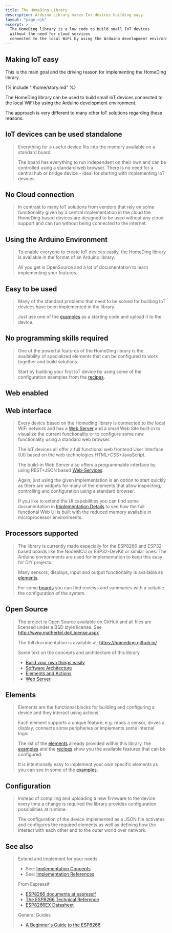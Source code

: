 ```yaml
---
title: The HomeDing Library
description: Arduino Library makes Iot devices building easy.
layout: "page.njk"
excerpt: >
  The HomeDing library is a low code to build small IoT devices
  without the need for cloud services 
  connected to the local WiFi by using the Arduino development environment.
---
```


## Making IoT easy

This is the main goal and the driving reason for implementing the HomeDing library.

{% include "./home/story.md" %}

The HomeDing library can be used to build small IoT devices connected to the local WiFi by using the Arduino development environment.

The approach is very different to many other IoT solutions regarding these reasons:


## IoT devices can be used standalone

> Everything for a useful device fits into the memory available on a standard board.
>
> The board has everything to run independent on their own and can be controlled using a standard web browser.
> There is no need for a central hub or bridge device - ideal for starting with implementing IoT devices.


## No Cloud connection

> In contrast to many IoT solutions from vendors that rely on some functionality given by a central implementation in the cloud the HomeDing based devices
> are designed to be used without any cloud support and can run without being connected to the internet.


## Using the Arduino Environment

> To enable everyone to create IoT devices easily, the HomeDing library is available in the format of an Arduino library.
>
> All you get is OpenSource and a lot of documentation to learn implementing your features.


## Easy to be used

> Many of the standard problems that need to be solved for building IoT devices have been implemented in the library.
>
> Just use one of the [examples](/examples/index.md) as a starting code and upload it to the device.


## No programming skills required

> One of the powerful features of the HomeDing library is the availability of specialized elements that can be configured to work together and build solutions.
>
> Start by building your first IoT device by using some of the configuration examples from the [recipes](/recipes/index.md).


## Web enabled

## Web interface

> Every device based on the Homeding library is connected to the local WiFi network and has a [Web Server](/concepts/paper04.md)
> and a small Web Site built-in to visualize the current functionality or to configure some new functionality using a standard web browser.
>
> The IoT devices all offer a full functional web frontend User Interface (UI) based on the web technologies HTML+CSS+JavaScript.
>
> The build-in Web Server also offers a programmable interface by using REST+JSON based [Web-Services](/dev/webservices.md).
>
> Again, just using the given implementation is an option to start quickly as there are widgets for many of the elements
> that allow inspecting, controlling and configuration using a standard browser.
>
> If you like to extend the UI capabilities you can find some documentation in [Implementation Details](/dev/index.md) to see
> how the full functional Web UI is built with the reduced memory available in microprocessor environments.


## Processors supported

> The library is currently made especially for the ESP8266 and ESP32 based boards like the NodeMCU or ESP32-DevKit or similar ones.
> The Arduino environments are used for implementation to keep this easy for DIY projects.
>
> Many sensors, displays, input and output functionality is available as [elements](/elements/index.md).
>
> For some [boards](/boards/index.md) you can find reviews and summaries with a suitable the configuration of the system.


## Open Source

> The project is Open Source available on GitHub and all files are licensed under a BSD style license.
> See <http://www.mathertel.de/License.aspx>
>
> The full documentation is available at: <https://homeding.github.io/>
>
> Some text on the concepts and architecture of this library.
>
> * [Build your own things easily](/concepts/paper01.md)
> * [Software Architecture](/concepts/paper02.md)
> * [Elements and Actions](/concepts/paper03.md)
> * [Web Server](/concepts/paper04.md)


## Elements

> Elements are the functional blocks for building and configuring a device and they interact using actions.
>
> Each element supports a unique feature, e.g. reads a sensor, drives a display, connects some peripheries or implements some internal logic.
>
> The list of the [elements](/elements/index.md) already provided within this library,
> the [examples](/examples/index.md) and the [recipes](/recipes/index.md) show you the available features that can be configured.
>
> It is intentionally easy to implement your own specific elements as you can see in some of the [examples](/examples/index.md).


## Configuration

> Instead of compiling and uploading a new firmware to the device every time a change is required
> the library provides configuration possibilities at runtime.
>
> The configuration of the device implemented as a JSON file activates and configures the required elements
> as well as defining how the interact with each other and to the outer world over network.


## See also

> Extend and Implement for your needs
>
> * See: [Implementation Concepts](/concepts/index.md)
> * See: [Implementation References](/dev/index.md)
>
> From Espressif
>
> * [ESP8266 documents at espressif](https://www.espressif.com/en/support/download/documents?keys=ESP8266)
> * [The ESP8266 Technical Reference](https://www.espressif.com/sites/default/files/documentation/esp8266-technical_reference_en.pdf)
> * [ESP8266EX Datasheet](https://www.espressif.com/sites/default/files/documentation/0a-esp8266ex_datasheet_en.pdf)
>
> General Guides
>
> * [A Beginner's Guide to the ESP8266](https://tttapa.github.io/ESP8266/Chap01%20-%20ESP8266.html)
